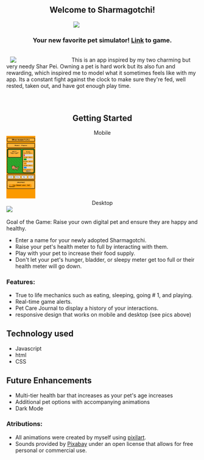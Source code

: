 ## <center>Welcome to Sharmagotchi!</center>
<img style="display: block; margin: 0 auto" width="30%" src="https://farm66.staticflickr.com/65535/52578651521_dac6bcf3dd_m.jpg">

### <center>Your new favorite pet simulator! <a href="https://sharmagotchi.netlify.app/">Link</a> to game.</center>
<br>


<img align="left" width="30%" style="display: inline; margin: 0 10px" src="https://farm66.staticflickr.com/65535/52578155402_e73c73c696_m.jpg">
This is an app inspired by my two charming but very needy Shar Pei. Owning a pet is hard work but its also fun and rewarding, which inspired me to model what it sometimes feels like with my app. Its a constant fight against the clock to make sure they're fed, well rested, taken out, and have got enough play time.<br><br><br>


## <center>Getting Started </center>

<p align="center">
<center>Mobile</center><img width="15%" src="./assets/app-screenshot.png">
<center>Desktop</center><img src="https://farm66.staticflickr.com/65535/52578902589_5cbcb66eba_m.jpg"><br>
</p>

Goal of the Game: Raise your own digital pet and ensure they are happy and healthy. 
  
  - Enter a name for your newly adopted Sharmagotchi.
  - Raise your pet's health meter to full by interacting with them.
  - Play with your pet to increase their food supply.
  - Don't let your pet's hunger, bladder, or sleepy meter get too full or their health meter will go down.

### Features: 
* True to life mechanics such as eating, sleeping, going # 1, and playing.
* Real-time game alerts.
* Pet Care Journal to display a history of your interactions.
* responsive design that works on mobile and desktop (see pics above)

## Technology used

* Javascript
* html
* CSS

## Future Enhancements 

- Multi-tier health bar that increases as your pet's age increases
- Additional pet options with accompanying animations
- Dark Mode

### Atributions: 
* All animations were created by myself using <a href="https://www.pixilart.com/">pixilart</a>. 
* Sounds provided by <a href="https://pixabay.com/">Pixabay</a> under an open license that allows for free personal or commercial use. 